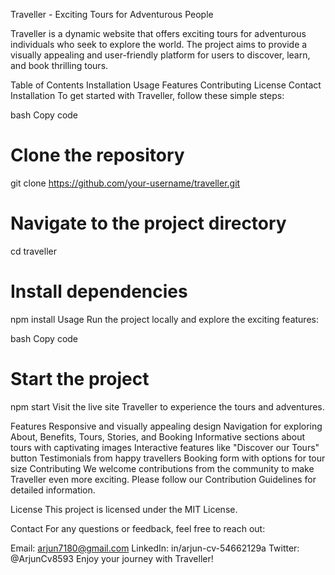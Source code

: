 Traveller - Exciting Tours for Adventurous People

Traveller is a dynamic website that offers exciting tours for adventurous individuals who seek to explore the world. The project aims to provide a visually appealing and user-friendly platform for users to discover, learn, and book thrilling tours.

Table of Contents
Installation
Usage
Features
Contributing
License
Contact
Installation
To get started with Traveller, follow these simple steps:

bash
Copy code
# Clone the repository
git clone https://github.com/your-username/traveller.git

# Navigate to the project directory
cd traveller

# Install dependencies
npm install
Usage
Run the project locally and explore the exciting features:

bash
Copy code
# Start the project
npm start
Visit the live site Traveller to experience the tours and adventures.

Features
Responsive and visually appealing design
Navigation for exploring About, Benefits, Tours, Stories, and Booking
Informative sections about tours with captivating images
Interactive features like "Discover our Tours" button
Testimonials from happy travellers
Booking form with options for tour size
Contributing
We welcome contributions from the community to make Traveller even more exciting. Please follow our Contribution Guidelines for detailed information.

License
This project is licensed under the MIT License.

Contact
For any questions or feedback, feel free to reach out:

Email: arjun7180@gmail.com
LinkedIn: in/arjun-cv-54662129a
Twitter: @ArjunCv8593
Enjoy your journey with Traveller!

